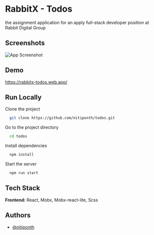 # RabbitX - Todos

the assignment application for an apply full-stack developer position at Rabbit Digital Group

## Screenshots

![App Screenshot](https://via.placeholder.com/468x300?text=App+Screenshot+Here)

## Demo

https://rabbitx-todos.web.app/

## Run Locally

Clone the project

```bash
  git clone https://github.com/nitiponth/todos.git
```

Go to the project directory

```bash
  cd todos
```

Install dependencies

```bash
  npm install
```

Start the server

```bash
  npm run start
```

## Tech Stack

**Frontend:** React, Mobx, Mobx-react-lite, Scss

## Authors

- [@nitiponth](https://www.github.com/nitiponth)
